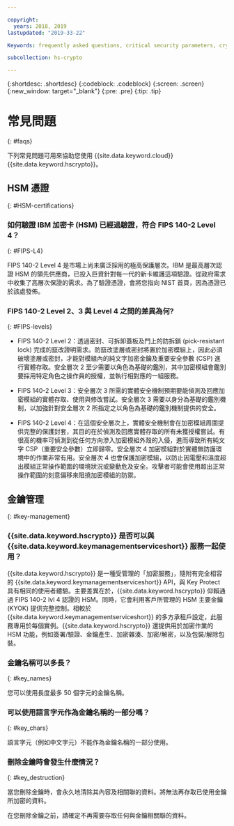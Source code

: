 ```yaml
---

copyright:
  years: 2018, 2019
lastupdated: "2019-33-22"

Keywords: frequently asked questions, critical security parameters, cryptographic module, Security Level

subcollection: hs-crypto

---
```


{:shortdesc: .shortdesc}
{:codeblock: .codeblock}
{:screen: .screen}
{:new_window: target="_blank"}
{:pre: .pre}
{:tip: .tip}

# 常見問題
{: #faqs}

下列常見問題可用來協助您使用 {{site.data.keyword.cloud}} {{site.data.keyword.hscrypto}}。

## HSM 憑證
{: #HSM-certifications}

### 如何驗證 IBM 加密卡 (HSM) 已經過驗證，符合 FIPS 140-2 Level 4？
{: #FIPS-L4}

FIPS 140-2 Level 4 是市場上尚未廣泛採用的極高保護層次。IBM 是最高層次認證 HSM 的領先供應商，已投入巨資針對每一代的新卡維護這項驗證。從政府需求中收集了高層次保證的需求。為了驗證憑證，會將您指向 NIST 首頁，因為憑證已於該處發佈。

### FIPS 140-2 Level 2、3 與 Level 4 之間的差異為何?
{: #FIPS-levels}

* FIPS 140-2 Level 2：透過密封、可拆卸蓋板及門上的防拆鎖 (pick-resistant lock) 完成的竄改證明需求。防竄改塗層或密封將置於加密模組上，因此必須破壞塗層或密封，才能對模組內的純文字加密金鑰及重要安全參數 (CSP) 進行實體存取。安全層次 2 至少需要以角色為基礎的鑑別，其中加密模組會鑑別要採用特定角色之操作員的授權，並執行相對應的一組服務。
* FIPS 140-2 Level 3：安全層次 3 所需的實體安全機制預期要能偵測及回應加密模組的實體存取、使用與修改嘗試。安全層次 3 需要以身分為基礎的鑑別機制，以加強針對安全層次 2 所指定之以角色為基礎的鑑別機制提供的安全。

* FIPS 140-2 Level 4：在這個安全層次上，實體安全機制會在加密模組周圍提供完整的保護封套，其目的在於偵測及回應實體存取的所有未獲授權嘗試。有很高的機率可偵測到從任何方向滲入加密模組外殼的入侵，進而導致所有純文字 CSP（重要安全參數）立即歸零。安全層次 4 加密模組對於實體無防護環境中的作業非常有用。安全層次 4 也會保護加密模組，以防止因電壓和溫度超出模組正常操作範圍的環境狀況或變動危及安全。攻擊者可能會使用超出正常操作範圍的刻意偏移來阻撓加密模組的防禦。

## 金鑰管理
{: #key-management}

### {{site.data.keyword.hscrypto}} 是否可以與 {{site.data.keyword.keymanagementserviceshort}} 服務一起使用？

 {{site.data.keyword.hscrypto}} 是一種受管理的「加密服務」，隨附有完全相容的 {{site.data.keyword.keymanagementserviceshort}} API，與 Key Protect 具有相同的使用者體驗。主要差異在於，{{site.data.keyword.hscrypto}} 仰賴通過 FIPS 140-2 lvl 4 認證的 HSM。同時，它會利用客戶所管理的 HSM 主要金鑰 (KYOK) 提供完整控制。相較於 {{site.data.keyword.keymanagementserviceshort}} 的多方承租戶設定，此服務專用於每個實例。{{site.data.keyword.hscrypto}} 還提供用於加密作業的 HSM 功能，例如簽署/驗證、金鑰產生、加密雜湊、加密/解密，以及包裝/解除包裝。

### 金鑰名稱可以多長？
{: #key_names}

您可以使用長度最多 50 個字元的金鑰名稱。

### 可以使用語言字元作為金鑰名稱的一部分嗎？
{: #key_chars}

語言字元（例如中文字元）不能作為金鑰名稱的一部分使用。

### 刪除金鑰時會發生什麼情況？
{: #key_destruction}

當您刪除金鑰時，會永久地清除其內容及相關聯的資料。將無法再存取已使用金鑰所加密的資料。

在您刪除金鑰之前，請確定不再需要存取任何與金鑰相關聯的資料。

<!-- ## Pricing
{: #pricing}

### Where can I find the detailed pricing information?
{: #pricing_info}

You can refer to the **Pricing** tab on the [{{site.data.keyword.hscrypto}} home page ![External link icon](../../icons/launch-glyph.svg "External link icon")](https://www.ibm.com/cloud/hyper-protect-crypto){: new_window} for details.

### Is there a pricing example I can refer to?
{: #pricing_example}

Here is one. If you have a requirement of 5000 keys to be crypto-processed, for high availability, you need to set up two crypto units. The amount is $3140 ($1570 per crypto unit) per month. The first 1,000,000 API calls are free of charge. However, if you perform 2,000,000 API calls per month, you will be charged additional $1 ($0.01 per 10,000 API calls over 1,000,000 API calls). In total, there will be a monthly charge of $3141 ($3140 for the crypto units and $1 for the additional API calls) for your service instance.

The following table contains the pricing details.

| Pricing components | Cost per month |
|-----|----------------|
| Crypto unit 1 | $1570 |
| Crypto unit 2 | $1570 |
| First 1,000,000 API calls | $0 |
| 1,000,000 additional API calls (10,000 API calls x 100) | $1 ($0.01 x 100) |
| End of month charge | $3141  |

*Table 1. Charge of two crypto units with a monthly API calls of 2,000,000* -->
